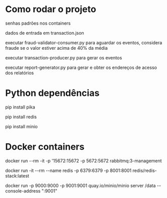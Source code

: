 # Como rodar o projeto

senhas padrões nos containers

dados de entrada em transaction.json

executar fraud-validator-consumer.py para aguardar os eventos, considera fraude se o valor estiver acima de 40% da média

executar transaction-producer.py para gerar os eventos

executar report-generator.py para gerar e obter os endereços de acesso dos relatórios

# Python dependências

pip install pika

pip install redis

pip install minio

# Docker containers

docker run --rm -it -p '15672:15672 -p 5672:5672 rabbitmq:3-management

docker run -it --rm --name redis -p 6379:6379 -p 8001:8001 redis/redis-stack:latest

docker run -p 9000:9000 -p 9001:9001 quay.io/minio/minio server /data --console-address ":9001"